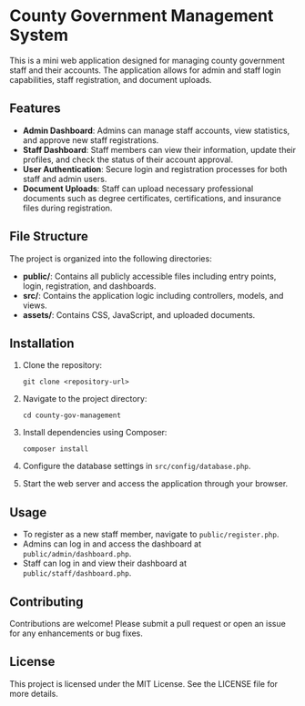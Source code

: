 # County Government Management System

This is a mini web application designed for managing county government staff and their accounts. The application allows for admin and staff login capabilities, staff registration, and document uploads.

## Features

- **Admin Dashboard**: Admins can manage staff accounts, view statistics, and approve new staff registrations.
- **Staff Dashboard**: Staff members can view their information, update their profiles, and check the status of their account approval.
- **User Authentication**: Secure login and registration processes for both staff and admin users.
- **Document Uploads**: Staff can upload necessary professional documents such as degree certificates, certifications, and insurance files during registration.

## File Structure

The project is organized into the following directories:

- **public/**: Contains all publicly accessible files including entry points, login, registration, and dashboards.
- **src/**: Contains the application logic including controllers, models, and views.
- **assets/**: Contains CSS, JavaScript, and uploaded documents.

## Installation

1. Clone the repository:
   ```
   git clone <repository-url>
   ```

2. Navigate to the project directory:
   ```
   cd county-gov-management
   ```

3. Install dependencies using Composer:
   ```
   composer install
   ```

4. Configure the database settings in `src/config/database.php`.

5. Start the web server and access the application through your browser.

## Usage

- To register as a new staff member, navigate to `public/register.php`.
- Admins can log in and access the dashboard at `public/admin/dashboard.php`.
- Staff can log in and view their dashboard at `public/staff/dashboard.php`.

## Contributing

Contributions are welcome! Please submit a pull request or open an issue for any enhancements or bug fixes.

## License

This project is licensed under the MIT License. See the LICENSE file for more details.